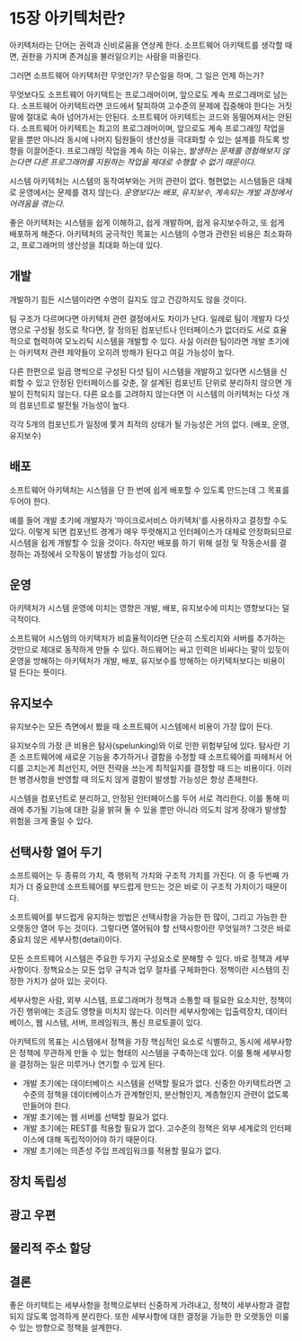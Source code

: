 # 15장 아키텍처란?

아키텍처라는 단어는 권력과 신비로움을 연상케 한다. 소프트웨어 아키텍트를 생각할 때면, 권한을 가지며 존겨심을 불러일으키는 사람을 떠올린다.

그러면 소프트웨어 아키텍처란 무엇인가? 무슨일을 하며, 그 일은 언제 하는가?

무엇보다도 소프트웨어 아키텍트는 프로그래머이며, 앞으로도 계속 프로그래머로 남는다. 소프트웨어 아키텍트라면 코드에서 탈피하여 고수준의 문제에 집중해야 한다는 거짓말에 절대로 속아 넘어가서는 안된다. 소프트웨어 아키텍트는 코드와 동떨어져서는 안된다. 소프트웨어 아키텍트는 최고의 프로그래머이며, 앞으로도 계속 프로그래밍 작업을 맡을 뿐만 아니라 동시에 나머지 팀원들이 생산성을 극대화할 수 있는 설계를 하도록 방향을 이끌어준다. 프로그래밍 작업을 계속 하는 이유는, *발생하는 문제를 경험해보지 않는다면 다른 프로그래머를 지원하는 작업을 제대로 수행할 수 없기 때문이다.*

시스템 아키텍처는 시스템의 동작여부와는 거의 관련이 없다. 형편없는 시스템들은 대체로 운영에서는 문제를 겪지 않는다. *운영보다는 배포, 유지보수, 계속되는 개발 과정에서 어려움을 겪는다*.

좋은 아키텍처는 시스템을 쉽게 이해하고, 쉽게 개발하며, 쉽게 유지보수하고, 또 쉽게 배포하게 해준다. 아키텍처의 궁극적인 목표는 시스템의 수명과 관련된 비용은 최소화하고, 프로그래머의 생산성을 최대화 하는데 있다.



## 개발

개발하기 힘든 시스템이라면 수명이 길지도 않고 건강하지도 않을 것이다.

팀 구조가 다르며다면 아키텍처 관련 결정에서도 차이가 난다. 일례로 팀이 개발자 다섯 명으로 구성될 정도로 작다면, 잘 정의된 컴포넌트나 인터페이스가 없더라도 서로 효율적으로 협력하여 모노리틱 시스템을 개발할 수 있다. 사실 이러한 팀이라면 개발 초기에는 아키텍처 관련 제약들이 오히려 방해가 된다고 여길 가능성이 높다. 

다른 한편으로 일곱 명씩으로 구성된 다섯 팀이 시스템을 개발하고 있다면 시스템을 신뢰할 수 있고 안정된 인터페이스를 갖춘, 잘 설계된 컴포넌트 단위로 분리하지 않으면 개발이 진척되지 않는다. 다른 요소를 고려하지 않는다면 이 시스템의 아키텍처는 다섯 개의 컴포넌트로 발전될 가능성이 높다.

각각 5개의 컴포넌트가 일정에 쫓겨 최적의 상태가 될 가능성은 거의 없다. (배포, 운영, 유지보수)



## 배포

소프트웨어 아키텍처는 시스템을 단 한 번에 쉽게 배포할 수 있도록 만드는데 그 목표를 두어야 한다.

예를 들어 개발 초기에 개발자가 '마이크로서비스 아키텍처'를 사용하자고 결정할 수도 있다. 이렇게 되면 컴포넌트 경계가 매우 뚜렷해지고 인터페이스가 대체로 안정화되므로 시스템을 쉽게 개발할 수 있을 것이다. 하지만 배포를 하기 위해 설정 및 작동순서를 결정하는 과정에서 오작동이 발생할 가능성이 있다.



## 운영

아키텍처가 시스템 운영에 미치는 영향은 개발, 배포, 유지보수에 미치는 영향보다는 덜 극적이다.

소프트웨어 시스템의 아키텍처가 비효율적이라면 단순히 스토리지와 서버를 추가하는 것만으로 제대로 동작하게 만들 수 있다. 하드웨어는 싸고 인력은 비싸다는 말이 있듯이 운영을 방해하는 아키텍처가 개발, 배포, 유지보수를 방해하는 아키텍처보다는 비용이 덜 든다는 뜻이다.



## 유지보수

유지보수는 모든 측면에서 봤을 때 소프트웨어 시스템에서 비용이 가장 많이 든다.

유지보수의 가장 큰 비용은 탐사(spelunking)와 이로 인한 위험부담에 있다. 탐사란 기존 소프트웨어에 새로운 기능을 추가하거나 결함을 수정할 때 소프트웨어를 파헤처서 어디를 고치는게 최선인지, 어떤 전략을 쓰는게 최적일지를 결정할 때 드는 비용이다. 이러한 병경사항을 반영할 때 의도치 않게 결함이 발생할 가능성은 항상 존재한다.

시스템을 컴포넌트로 분리하고, 안정된 인터페이스를 두어 서로 격리한다. 이를 통해 미래에 추가될 기능에 대한 길을 밝혀 둘 수 있을 뿐만 아니라 의도치 않게 장애가 발생할 위험을 크게 줄일 수 있다.



## 선택사항 열어 두기

소프트웨어는 두 종류의 가치, 즉 행위적 가치와 구조적 가치를 가진다. 이 중 두번째 가치가 더 중요한데 소프트웨어를 부드럽게 만드는 것은 바로 이 구조적 가치이기 때문이다.

소프트웨어를 부드럽게 유지하는 방법은 선택사항을 가능한 한 많이, 그리고 가능한 한 오랫동안 열어 두는 것이다. 그렇다면 열어둬야 할 선택사항이란 무엇일까? 그것은 바로 중요치 않은 세부사항(detail)이다.

모든 소프트웨어 시스템은 주요한 두가지 구성요소로 분해할 수 있다. 바로 정책과 세부사항이다. 정책요소는 모든 업무 규칙과 업무 절차를 구체화한다. 정책이란 시스템의 진정한 가치가 살아 있는 곳이다.

세부사항은 사람, 외부 시스템, 프로그래머가 정책과 소통할 때 필요한 요소지만, 정책이 가진 행위에는 조금도 영향을 미치지 않는다. 이러한 세부사항에는 입출력장치, 데이터베이스, 웹 시스템, 서버, 프레임워크, 통신 프로토콜이 있다.

아키텍트의 목표는 시스템에서 정책을 가장 핵심적인 요소로 식별하고, 동시에 세부사항은 정책에 무관하게 만들 수 있는 형태의 시스템을 구축하는데 있다. 이를 통해 세부사항을 결정하는 일은 미루거나 연기할 수 있게 된다.

* 개발 초기에는 데이터베이스 시스템을 선택할 필요가 없다. 신중한 아키텍트라면 고수준의 정책을 데이터베이스가 관계형인지, 분산형인지, 계층형인지 관련이 없도록 만들어야 한다.
* 개발 초기에는 웹 서버를 선택할 필요가 없다.
* 개발 초기에는 REST를 적용할 필요가 없다. 고수준의 정책은 외부 세계로의 인터페이스에 대해 독립적이어야 하기 때문이다.
* 개발 초기에는 의존성 주입 프레임워크를 적용할 필요가 없다.



## 장치 독립성



## 광고 우편



## 물리적 주소 할당



## 결론

좋은 아키텍트는 세부사항을 정책으로부터 신중하게 가려내고, 정책이 세부사항과 결합되지 않도록 엄격하게 분리한다. 또한 세부사항에 대한 결정을 가능한 한 오랫동안 미룰 수 있는 방향으로 정책을 설계한다.































